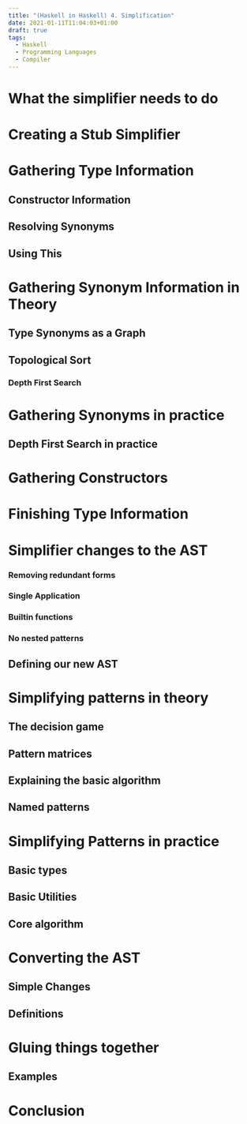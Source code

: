 ```yaml
---
title: "(Haskell in Haskell) 4. Simplification"
date: 2021-01-11T11:04:03+01:00
draft: true
tags:
  - Haskell
  - Programming Languages
  - Compiler
---
```


# What the simplifier needs to do

# Creating a Stub Simplifier

# Gathering Type Information

## Constructor Information

## Resolving Synonyms

## Using This

# Gathering Synonym Information in Theory

## Type Synonyms as a Graph

## Topological Sort

### Depth First Search

# Gathering Synonyms in practice

## Depth First Search in practice

# Gathering Constructors

# Finishing Type Information

# Simplifier changes to the AST

### Removing redundant forms

### Single Application

### Builtin functions

### No nested patterns

## Defining our new AST

# Simplifying patterns in theory

## The decision game

## Pattern matrices

## Explaining the basic algorithm

## Named patterns

# Simplifying Patterns in practice

## Basic types

## Basic Utilities

## Core algorithm

# Converting the AST

## Simple Changes

## Definitions

# Gluing things together

## Examples

# Conclusion
